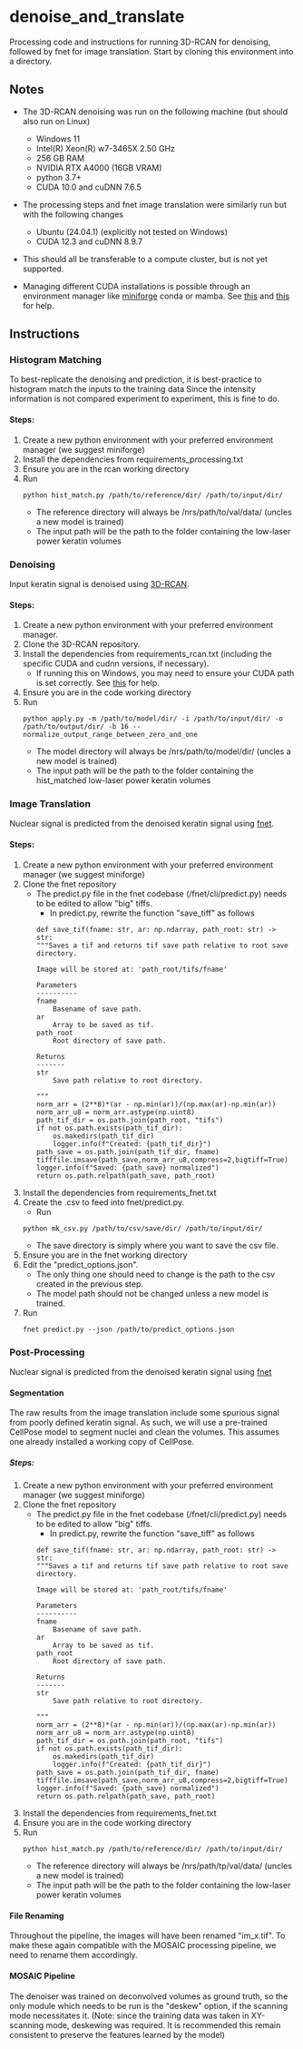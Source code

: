# denoise_and_translate
Processing code and instructions for running 3D-RCAN for denoising, followed by fnet for image translation.
Start by cloning this environment into a directory.
## Notes
* The 3D-RCAN denoising was run on the following machine (but should also run on Linux)
    + Windows 11
    + Intel(R) Xeon(R) w7-3465X   2.50 GHz
    + 256 GB RAM
    + NVIDIA RTX A4000 (16GB VRAM)
    + python 3.7+
    + CUDA 10.0 and cuDNN 7.6.5 

* The processing steps and fnet image translation were similarly run but with the following changes
    + Ubuntu (24.04.1) (explicitly not tested on Windows)
    + CUDA 12.3 and cuDNN 8.9.7

* This should all be transferable to a compute cluster, but is not yet supported.
* Managing different CUDA installations is possible through an environment manager like [miniforge](https://mamba.readthedocs.io/en/latest/installation/mamba-installation.html) conda or mamba. 
See [this](https://docs.nvidia.com/cuda/cuda-installation-guide-microsoft-windows/#using-conda-to-install-the-cuda-software) and [this](https://hamel.dev/notes/cuda.html) for help.

## Instructions
### Histogram Matching
To best-replicate the denoising and prediction, it is best-practice to histogram match the inputs to the training data
Since the intensity information is not compared experiment to experiment, this is fine to do.

#### Steps: 
1. Create a new python environment with your preferred environment manager (we suggest miniforge)
2. Install the dependencies from requirements_processing.txt
3. Ensure you are in the rcan working directory
4. Run 
    ```
    python hist_match.py /path/to/reference/dir/ /path/to/input/dir/
    ```
    * The reference directory will always be /nrs/path/to/val/data/ (uncles a new model is trained)
    * The input path will be the path to the folder containing the low-laser power keratin volumes

### Denoising
Input keratin signal is denoised using [3D-RCAN](https://github.com/AiviaCommunity/3D-RCAN). 

#### Steps: 
1. Create a new python environment with your preferred environment manager.
2. Clone the 3D-RCAN repository.
2. Install the dependencies from requirements_rcan.txt (including the specific CUDA and cudnn versions, if necessary).
    * If running this on Windows, you may need to ensure your CUDA path is set correctly. See [this](https://stackoverflow.com/questions/69632875/cuda-path-not-detected-set-cuda-path-environment-variable-if-cupy-fails-to-load) for help.
3. Ensure you are in the code working directory
4. Run 
    ```
    python apply.py -m /path/to/model/dir/ -i /path/to/input/dir/ -o /path/to/output/dir/ -b 16 --normalize_output_range_between_zero_and_one
    ```
    * The model directory will always be /nrs/path/to/model/dir/ (uncles a new model is trained)
    * The input path will be the path to the folder containing the hist_matched low-laser power keratin volumes

### Image Translation
Nuclear signal is predicted from the denoised keratin signal using [fnet](https://github.com/AllenCellModeling/pytorch_fnet).

#### Steps: 
1. Create a new python environment with your preferred environment manager (we suggest miniforge)
2. Clone the fnet repository
    * The predict.py file in the fnet codebase (/fnet/cli/predict.py) needs to be edited to allow "big" tiffs.
        - In predict.py, rewrite the function "save_tiff" as follows
        ```
        def save_tif(fname: str, ar: np.ndarray, path_root: str) -> str:
        """Saves a tif and returns tif save path relative to root save directory.

        Image will be stored at: 'path_root/tifs/fname'

        Parameters
        ----------
        fname
            Basename of save path.
        ar
            Array to be saved as tif.
        path_root
            Root directory of save path.

        Returns
        -------
        str
            Save path relative to root directory.

        """
        norm_arr = (2**8)*(ar - np.min(ar))/(np.max(ar)-np.min(ar))
        norm_arr_u8 = norm_arr.astype(np.uint8)
        path_tif_dir = os.path.join(path_root, "tifs")
        if not os.path.exists(path_tif_dir):
            os.makedirs(path_tif_dir)
            logger.info(f"Created: {path_tif_dir}")
        path_save = os.path.join(path_tif_dir, fname)
        tifffile.imsave(path_save,norm_arr_u8,compress=2,bigtiff=True)
        logger.info(f"Saved: {path_save} normalized")
        return os.path.relpath(path_save, path_root)
        ```
3. Install the dependencies from requirements_fnet.txt
4. Create the .csv to feed into fnet/predict.py.
    * Run 
    ```
    python mk_csv.py /path/to/csv/save/dir/ /path/to/input/dir/
    ```
    * The save directory is simply where you want to save the csv file.
4. Ensure you are in the fnet working directory
5. Edit the "predict_options.json".
    * The only thing one should need to change is the path to the csv created in the previous step.
    * The model path should not be changed unless a new model is trained.
6. Run 
    ```
    fnet predict.py --json /path/to/predict_options.json
    ```

### Post-Processing
Nuclear signal is predicted from the denoised keratin signal using [fnet](https://github.com/AllenCellModeling/pytorch_fnet)

#### Segmentation
The raw results from the image translation include some spurious signal from poorly defined keratin signal. As such, we will use a pre-trained CellPose model to segment nuclei and clean the volumes. This assumes one already installed a working copy of CellPose.

##### Steps: 
1. Create a new python environment with your preferred environment manager (we suggest miniforge)
2. Clone the fnet repository
    * The predict.py file in the fnet codebase (/fnet/cli/predict.py) needs to be edited to allow "big" tiffs.
        - In predict.py, rewrite the function "save_tiff" as follows
        ```
        def save_tif(fname: str, ar: np.ndarray, path_root: str) -> str:
        """Saves a tif and returns tif save path relative to root save directory.

        Image will be stored at: 'path_root/tifs/fname'

        Parameters
        ----------
        fname
            Basename of save path.
        ar
            Array to be saved as tif.
        path_root
            Root directory of save path.

        Returns
        -------
        str
            Save path relative to root directory.

        """
        norm_arr = (2**8)*(ar - np.min(ar))/(np.max(ar)-np.min(ar))
        norm_arr_u8 = norm_arr.astype(np.uint8)
        path_tif_dir = os.path.join(path_root, "tifs")
        if not os.path.exists(path_tif_dir):
            os.makedirs(path_tif_dir)
            logger.info(f"Created: {path_tif_dir}")
        path_save = os.path.join(path_tif_dir, fname)
        tifffile.imsave(path_save,norm_arr_u8,compress=2,bigtiff=True)
        logger.info(f"Saved: {path_save} normalized")
        return os.path.relpath(path_save, path_root)
        ```
3. Install the dependencies from requirements_fnet.txt
4. Ensure you are in the code working directory
5. Run 
    ```
    python hist_match.py /path/to/reference/dir/ /path/to/input/dir/
    ```
    * The reference directory will always be /nrs/path/tp/val/data/ (uncles a new model is trained)
    * The input path will be the path to the folder containing the low-laser power keratin volumes

#### File Renaming
Throughout the pipeline, the images will have been renamed "im_x.tif". To make these again compatible with the MOSAIC processing pipeline, we need to rename them accordingly. 

#### MOSAIC Pipeline
The denoiser was trained on deconvolved volumes as ground truth, so the only module which needs to be run is the "deskew" option, if the scanning mode necessitates it. (Note: since the training data was taken in XY-scanning mode, deskewing was required. It is recommended this remain consistent to preserve the features learned by the model)